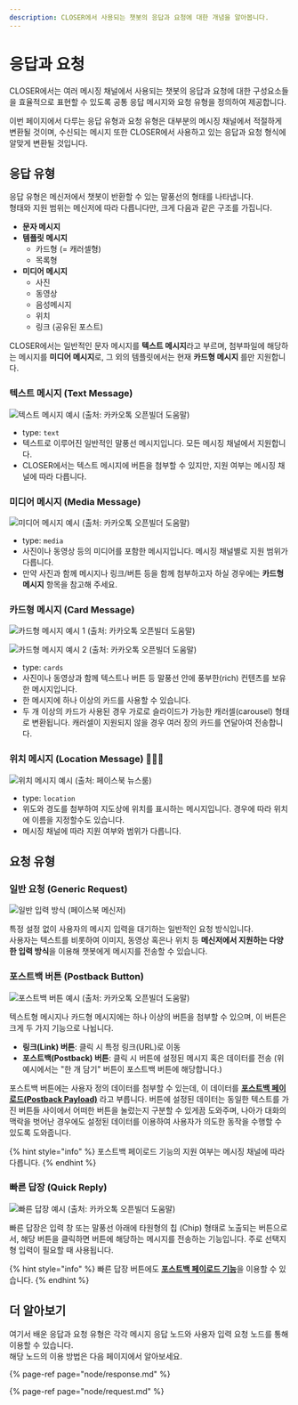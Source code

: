 ```yaml
---
description: CLOSER에서 사용되는 챗봇의 응답과 요청에 대한 개념을 알아봅니다.
---
```


# 응답과 요청

CLOSER에서는 여러 메시징 채널에서 사용되는 챗봇의 응답과 요청에 대한 구성요소들을 효율적으로 표현할 수 있도록 공통 응답 메시지와 요청 유형을 정의하여 제공합니다. 

이번 페이지에서 다루는 응답 유형과 요청 유형은 대부분의 메시징 채널에서 적절하게 변환될 것이며, 수신되는 메시지 또한 CLOSER에서 사용하고 있는 응답과 요청 형식에 알맞게 변환될 것입니다.

## 응답 유형

응답 유형은 메신저에서 챗봇이 반환할 수 있는 말풍선의 형태를 나타냅니다.   
형태와 지원 범위는 메신저에 따라 다릅니다만, 크게 다음과 같은 구조를 가집니다.

* **문자 메시지**
* **템플릿 메시지** 
  * 카드형 \(= 캐러셀형\)
  * 목록형
* **미디어 메시지**
  * 사진
  * 동영상
  * 음성메시지
  * 위치
  * 링크 \(공유된 포스트\)

CLOSER에서는 일반적인 문자 메시지를 **텍스트 메시지**라고 부르며, 첨부파일에 해당하는 메시지를 **미디어 메시지**로, 그 외의 템플릿에서는 현재 **카드형 메시지** 를만 지원합니다. 

### 텍스트 메시지 \(Text Message\)

![&#xD14D;&#xC2A4;&#xD2B8; &#xBA54;&#xC2DC;&#xC9C0; &#xC608;&#xC2DC; \(&#xCD9C;&#xCC98;: &#xCE74;&#xCE74;&#xC624;&#xD1A1; &#xC624;&#xD508;&#xBE4C;&#xB354; &#xB3C4;&#xC6C0;&#xB9D0;\) ](../../.gitbook/assets/image%20%287%29.png)

* type: `text`
* 텍스트로 이루어진 일반적인 말풍선 메시지입니다. 모든 메시징 채널에서 지원합니다.
* CLOSER에서는 텍스트 메시지에 버튼을 첨부할 수 있지만, 지원 여부는 메시징 채널에 따라 다릅니다.

### 미디어 메시지 \(Media Message\)

![&#xBBF8;&#xB514;&#xC5B4; &#xBA54;&#xC2DC;&#xC9C0; &#xC608;&#xC2DC; \(&#xCD9C;&#xCC98;: &#xCE74;&#xCE74;&#xC624;&#xD1A1; &#xC624;&#xD508;&#xBE4C;&#xB354; &#xB3C4;&#xC6C0;&#xB9D0;\)](../../.gitbook/assets/image%20%2815%29.png)

* type: `media`
* 사진이나 동영상 등의 미디어를 포함한 메시지입니다. 메시징 채널별로 지원 범위가 다릅니다.
* 만약 사진과 함께 메시지나 링크/버튼 등을 함께 첨부하고자 하실 경우에는 **카드형 메시지** 항목을 참고해 주세요.

### 카드형 메시지 \(Card Message\)

![&#xCE74;&#xB4DC;&#xD615; &#xBA54;&#xC2DC;&#xC9C0; &#xC608;&#xC2DC; 1 \(&#xCD9C;&#xCC98;: &#xCE74;&#xCE74;&#xC624;&#xD1A1; &#xC624;&#xD508;&#xBE4C;&#xB354; &#xB3C4;&#xC6C0;&#xB9D0;\)](../../.gitbook/assets/image%20%282%29.png)

![&#xCE74;&#xB4DC;&#xD615; &#xBA54;&#xC2DC;&#xC9C0; &#xC608;&#xC2DC; 2 \(&#xCD9C;&#xCC98;: &#xCE74;&#xCE74;&#xC624;&#xD1A1; &#xC624;&#xD508;&#xBE4C;&#xB354; &#xB3C4;&#xC6C0;&#xB9D0;\)](../../.gitbook/assets/image%20%2839%29.png)

* type: `cards`
* 사진이나 동영상과 함께 텍스트나 버튼 등 말풍선 안에 풍부한\(rich\) 컨텐츠를 보유한 메시지입니다.
* 한 메시지에 하나 이상의 카드를 사용할 수 있습니다. 
* 두 개 이상의 카드가 사용된 경우 가로로 슬라이드가 가능한 캐러셀\(carousel\) 형태로 변환됩니다.  캐러셀이 지원되지 않을 경우 여러 장의 카드를 연달아여 전송합니다.

### 위치 메시지 \(Location Message\) 👩🏻‍🔬

![&#xC704;&#xCE58; &#xBA54;&#xC2DC;&#xC9C0; &#xC608;&#xC2DC; \(&#xCD9C;&#xCC98;: &#xD398;&#xC774;&#xC2A4;&#xBD81; &#xB274;&#xC2A4;&#xB8F8;\)](../../.gitbook/assets/image%20%2832%29.png)

* type: `location`
* 위도와 경도를 첨부하여 지도상에 위치를 표시하는 메시지입니다. 경우에 따라 위치에 이름을 지정할수도 있습니다.
* 메시징 채널에 따라 지원 여부와 범위가 다릅니다.

## 요청 유형

### 일반 요청 \(Generic Request\)

![&#xC77C;&#xBC18; &#xC785;&#xB825; &#xBC29;&#xC2DD; \(&#xD398;&#xC774;&#xC2A4;&#xBD81; &#xBA54;&#xC2E0;&#xC800;\)](../../.gitbook/assets/image%20%2847%29.png)

특정 설정 없이 사용자의 메시지 입력을 대기하는 일반적인 요청 방식입니다.  
사용자는 텍스트를 비롯하여 이미지, 동영상 혹은나 위치 등 **메신저에서 지원하는 다양한 입력 방식**을 이용해 챗봇에게 메시지를 전송할 수 있습니다.

### 포스트백 버튼 \(Postback Button\)

![&#xD3EC;&#xC2A4;&#xD2B8;&#xBC31; &#xBC84;&#xD2BC; &#xC608;&#xC2DC; \(&#xCD9C;&#xCC98;: &#xCE74;&#xCE74;&#xC624;&#xD1A1; &#xC624;&#xD508;&#xBE4C;&#xB354; &#xB3C4;&#xC6C0;&#xB9D0;\)](../../.gitbook/assets/image%20%2839%29.png)

텍스트형 메시지나 카드형 메시지에는 하나 이상의 버튼을 첨부할 수 있으며, 이 버튼은 크게 두 가지 기능으로 나뉩니다.

* **링크\(Link\) 버튼**: 클릭 시 특정 링크\(URL\)로 이동
* **포스트백\(Postback\) 버튼**: 클릭 시 버튼에 설정된 메시지 혹은 데이터를 전송 \(위 예시에서는 "한 개 담기" 버튼이 포스트백 버튼에 해당합니다.\)

포스트백 버튼에는 사용자 정의 데이터를 첨부할 수 있는데, 이 데이터를 [**포스트백 페이로드\(Postback Payload\)**](advanced/postback-payload.md) 라고 부릅니다. 버튼에 설정된 데이터는 동일한 텍스트를 가진 버튼들 사이에서 어떠한 버튼을 눌렀는지 구분할 수 있게끔 도와주며, 나아가 대화의 맥락을 벗어난 경우에도 설정된 데이터를 이용하여 사용자가 의도한 동작을 수행할 수 있도록 도와줍니다.

{% hint style="info" %}
포스트백 페이로드 기능의 지원 여부는 메시징 채널에 따라 다릅니다.
{% endhint %}

### 빠른 답장 \(Quick Reply\)

![&#xBE60;&#xB978; &#xB2F5;&#xC7A5; &#xC608;&#xC2DC; \(&#xCD9C;&#xCC98;: &#xCE74;&#xCE74;&#xC624;&#xD1A1; &#xC624;&#xD508;&#xBE4C;&#xB354; &#xB3C4;&#xC6C0;&#xB9D0;\)](../../.gitbook/assets/image%20%2852%29.png)

빠른 답장은 입력 창 또는 말풍선 아래에 타원형의 칩 \(Chip\) 형태로 노출되는 버튼으로서, 해당 버튼을 클릭하면 버튼에 해당하는 메시지를 전송하는 기능입니다. 주로 선택지형 입력이 필요할 때 사용됩니다.

{% hint style="info" %}
빠른 답장 버튼에도 [**포스트백 페이로드 기능**](advanced/postback-payload.md)을 이용할 수 있습니다.
{% endhint %}

## 더 알아보기

여기서 배운 응답과 요청 유형은 각각 메시지 응답 노드와 사용자 입력 요청 노드를 통해 이용할 수 있습니다.  
해당 노드의 이용 방법은 다음 페이지에서 알아보세요.

{% page-ref page="node/response.md" %}

{% page-ref page="node/request.md" %}

